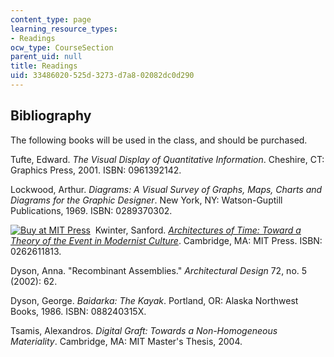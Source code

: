 ```yaml
---
content_type: page
learning_resource_types:
- Readings
ocw_type: CourseSection
parent_uid: null
title: Readings
uid: 33486020-525d-3273-d7a8-02082dc0d290
---
```


Bibliography
------------

The following books will be used in the class, and should be purchased.

Tufte, Edward. _The Visual Display of Quantitative Information_. Cheshire, CT: Graphics Press, 2001. ISBN: 0961392142.

Lockwood, Arthur. _Diagrams: A Visual Survey of Graphs, Maps, Charts and Diagrams for the Graphic Designer_. New York, NY: Watson-Guptill Publications, 1969. ISBN: 0289370302.

[![Buy at MIT Press](/images/mp_logo.gif)](https://mitpress.mit.edu/books/architectures-time)  Kwinter, Sanford. [_Architectures of Time: Toward a Theory of the Event in Modernist Culture_](https://mitpress.mit.edu/books/architectures-time). Cambridge, MA: MIT Press. ISBN: 0262611813.

Dyson, Anna. "Recombinant Assemblies." _Architectural Design_ 72, no. 5 (2002): 62.

Dyson, George. _Baidarka: The Kayak_. Portland, OR: Alaska Northwest Books, 1986. ISBN: 088240315X.

Tsamis, Alexandros. _Digital Graft: Towards a Non-Homogeneous Materiality_. Cambridge, MA: MIT Master's Thesis, 2004.